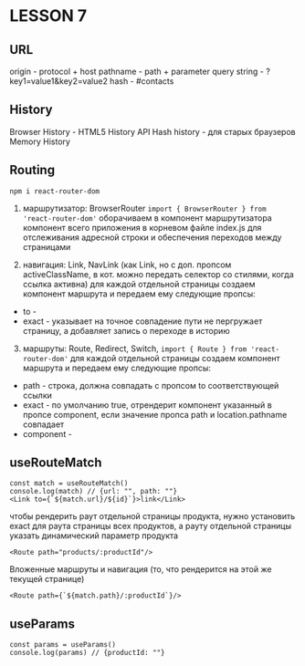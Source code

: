 # LESSON 7

## URL

origin - protocol + host
pathname - path + parameter
query string - ?key1=value1&key2=value2
hash - #contacts

## History

Browser History - HTML5 History API
Hash history - для старых браузеров
Memory History

## Routing

`npm i react-router-dom`

1. маршрутизатор: BrowserRouter
   `import { BrowserRouter } from 'react-router-dom'`
   оборачиваем в компонент маршрутизатора компонент всего приложения в корневом файле index.js для отслеживания адресной строки и обеспечения переходов между страницами

2. навигация: Link, NavLink (как Link, но с доп. пропсом activeClassName, в кот. можно передать селектор со стилями, когда ссылка активна)
   для каждой отдельной страницы создаем компонент маршрута и передаем ему следующие пропсы:

- to -
- exact - указывает на точное совпадение пути
  не пергружает страницу, а добавляет запись о переходе в историю

3. маршруты: Route, Redirect, Switch,
   `import { Route } from 'react-router-dom'`
   для каждой отдельной страницы создаем компонент маршрута и передаем ему следующие пропсы:

- path - строка, должна совпадать с пропсом to соответствующей ссылки
- exact - по умолчанию true, отрендерит компонент указанный в пропсе component, если значение пропса path и location.pathname совпадает
- component -

## useRouteMatch

```
const match = useRouteMatch()
console.log(match) // {url: "", path: ""}
<Link to={`${match.url}/${id}`}>link</Link>
```

чтобы рендерить раут отдельной страницы продукта, нужно установить exact
для раута страницы всех продуктов, а рауту отдельной страницы указать динамический параметр продукта

```
<Route path="products/:productId"/>
```

Вложенные маршруты и навигация (то, что рендерится на этой же текущей странице)

```
<Route path={`${match.path}/:productId`}/>
```

## useParams

```
const params = useParams()
console.log(params) // {productId: ""}

```